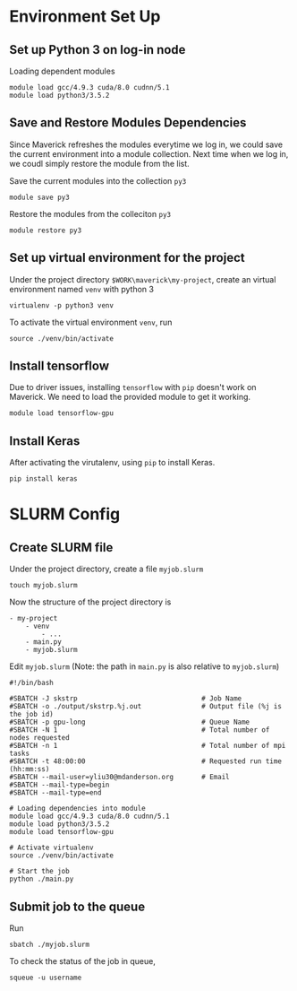 # Environment Set Up

## Set up Python 3 on log-in node

Loading dependent modules

```
module load gcc/4.9.3 cuda/8.0 cudnn/5.1
module load python3/3.5.2
```

## Save and Restore Modules Dependencies
Since Maverick refreshes the modules everytime we log in, we could save the current
environment into a module collection. Next time when we log in, we coudl simply restore the module from the list.

Save the current modules into the collection `py3`
```
module save py3
```

Restore the modules from the colleciton `py3`
```
module restore py3
```

## Set up virtual environment for the project

Under the project directory `$WORK\maverick\my-project`, create an virtual environment named `venv` with python 3 

```
virtualenv -p python3 venv
```

To activate the virtual environment `venv`, run
```
source ./venv/bin/activate
```

## Install tensorflow

Due to driver issues, installing `tensorflow` with `pip` doesn't work on Maverick. We need to load the provided module to get it working.

```
module load tensorflow-gpu
```

## Install Keras

After activating the virutalenv, using `pip` to install Keras.
```
pip install keras
```



# SLURM Config

## Create SLURM file
Under the project directory, create a file `myjob.slurm`
```
touch myjob.slurm
```

Now the structure of the project directory is
```
- my-project
    - venv
        - ...
    - main.py
    - myjob.slurm   

``` 

Edit `myjob.slurm`
(Note: the path in `main.py` is also relative to `myjob.slurm`)

```
#!/bin/bash

#SBATCH -J skstrp                               # Job Name
#SBATCH -o ./output/skstrp.%j.out               # Output file (%j is the job id)
#SBATCH -p gpu-long                             # Queue Name
#SBATCH -N 1                                    # Total number of nodes requested
#SBATCH -n 1                                    # Total number of mpi tasks
#SBATCH -t 48:00:00                             # Requested run time (hh:mm:ss)
#SBATCH --mail-user=yliu30@mdanderson.org       # Email
#SBATCH --mail-type=begin
#SBATCH --mail-type=end

# Loading dependencies into module
module load gcc/4.9.3 cuda/8.0 cudnn/5.1
module load python3/3.5.2
module load tensorflow-gpu

# Activate virtualenv
source ./venv/bin/activate

# Start the job
python ./main.py

```

## Submit job to the queue

Run
```
sbatch ./myjob.slurm
```

To check the status of the job in queue,
```
squeue -u username
```